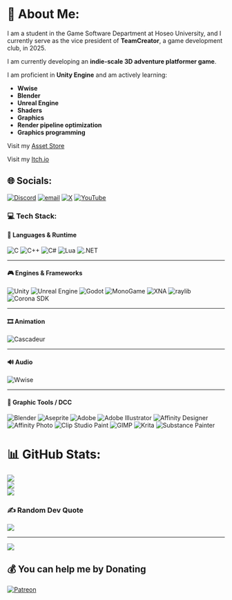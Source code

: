 # 💫 About Me:
<p>I am a student in the Game Software Department at Hoseo University, and I currently serve as the vice president of <strong>TeamCreator</strong>, a game development club, in 2025.</p>

<p>I am currently developing an <strong>indie-scale 3D adventure platformer game</strong>.</p>

<p>I am proficient in <strong>Unity Engine</strong> and am actively learning:</p>

<ul>
  <li><strong>Wwise</strong></li>
  <li><strong>Blender</strong></li>
  <li><strong>Unreal Engine</strong></li>
  <li><strong>Shaders</strong></li>
  <li><strong>Graphics</strong></li>
  <li><strong>Render pipeline optimization</strong></li>
  <li><strong>Graphics programming</strong></li>
</ul>

Visit my [Asset Store](https://assetstore.unity.com/publishers/114900)

Visit my [Itch.io](https://sunyunie.itch.io/ffmpeg-nyaagui)

## 🌐 Socials:
[![Discord](https://img.shields.io/badge/Discord-%237289DA.svg?logo=discord&logoColor=white)](https://discord.gg/@cavestory_) [![email](https://img.shields.io/badge/Email-D14836?logo=gmail&logoColor=white)](mailto:cathook@naver.com) [![X](https://img.shields.io/badge/X-black.svg?logo=X&logoColor=white)](https://x.com/Sunyunie_) [![YouTube](https://img.shields.io/badge/YouTube-%23FF0000.svg?logo=YouTube&logoColor=white)](https://youtube.com/@Sunyunie) 

### 💻 Tech Stack:

#### 🧠 Languages & Runtime
![C](https://img.shields.io/badge/C-00599C?style=for-the-badge&logo=c&logoColor=white)
![C++](https://img.shields.io/badge/C++-00599C?style=for-the-badge&logo=c%2B%2B&logoColor=white)
![C#](https://img.shields.io/badge/C%23-239120?style=for-the-badge&logo=csharp&logoColor=white)
![Lua](https://img.shields.io/badge/Lua-2C2D72?style=for-the-badge&logo=lua&logoColor=white)
![.NET](https://img.shields.io/badge/.NET-5C2D91?style=for-the-badge&logo=dotnet&logoColor=white)

---

#### 🎮 Engines & Frameworks
![Unity](https://img.shields.io/badge/Unity-000000?style=for-the-badge&logo=unity&logoColor=white)
![Unreal Engine](https://img.shields.io/badge/Unreal%20Engine-313131?style=for-the-badge&logo=unrealengine&logoColor=white)
![Godot](https://img.shields.io/badge/Godot-FFFFFF?style=for-the-badge&logo=godot-engine&logoColor=black)
![MonoGame](https://img.shields.io/badge/MonoGame-E73C00?style=for-the-badge&logo=monogame&logoColor=white)
![XNA](https://img.shields.io/badge/XNA-F28C28?style=for-the-badge&logoColor=white)
![raylib](https://img.shields.io/badge/raylib-000000?style=for-the-badge&logo=raylib&logoColor=white)
![Corona SDK](https://img.shields.io/badge/Corona%20SDK-F7B500?style=for-the-badge&logoColor=black)

---

#### 🎞️ Animation
![Cascadeur](https://img.shields.io/badge/Cascadeur-FFCC00?style=for-the-badge&logoColor=black)

---

#### 🔊 Audio
![Wwise](https://img.shields.io/badge/Wwise-00549F?style=for-the-badge&logo=wwise&logoColor=white)

---

#### 🎨 Graphic Tools / DCC
![Blender](https://img.shields.io/badge/Blender-F5792A?style=for-the-badge&logo=blender&logoColor=white)
![Aseprite](https://img.shields.io/badge/Aseprite-FFFFFF?style=for-the-badge&logo=Aseprite&logoColor=7D929E)
![Adobe](https://img.shields.io/badge/Adobe-FF0000?style=for-the-badge&logo=adobe&logoColor=white)
![Adobe Illustrator](https://img.shields.io/badge/Adobe%20Illustrator-FF9A00?style=for-the-badge&logo=adobeillustrator&logoColor=white)
![Affinity Designer](https://img.shields.io/badge/Affinity%20Designer-1B72BE?style=for-the-badge&logo=affinity-designer&logoColor=white)
![Affinity Photo](https://img.shields.io/badge/Affinity%20Photo-7E4DD2?style=for-the-badge&logo=affinity-photo&logoColor=white)
![Clip Studio Paint](https://img.shields.io/badge/Clip%20Studio%20Paint-CFD3D3?style=for-the-badge&logo=clipstudiopaint&logoColor=white)
![GIMP](https://img.shields.io/badge/GIMP-657D8B?style=for-the-badge&logo=gimp&logoColor=FFFFFF)
![Krita](https://img.shields.io/badge/Krita-203759?style=for-the-badge&logo=krita&logoColor=EEF37B)
![Substance Painter](https://img.shields.io/badge/Substance%20Painter-FF6C37?style=for-the-badge&logo=adobe&logoColor=white)



# 📊 GitHub Stats:
![](https://github-readme-stats.vercel.app/api?username=Sunyunie&theme=blue_navy&hide_border=false&include_all_commits=true&count_private=true)<br/>
![](https://nirzak-streak-stats.vercel.app/?user=Sunyunie&theme=blue_navy&hide_border=false)<br/>
![](https://github-readme-stats.vercel.app/api/top-langs/?username=Sunyunie&theme=blue_navy&hide_border=false&include_all_commits=true&count_private=true&layout=compact)

### ✍️ Random Dev Quote
![](https://quotes-github-readme.vercel.app/api?type=horizontal&theme=radical)

---
[![](https://visitcount.itsvg.in/api?id=Sunyunie&icon=10&color=1)](https://visitcount.itsvg.in)

  ## 💰 You can help me by Donating
  [![Patreon](https://img.shields.io/badge/Patreon-F96854?style=for-the-badge&logo=patreon&logoColor=white)](https://patreon.com/Sunyunie?utm_medium=unknown&utm_source=join_link&utm_campaign=creatorshare_creator&utm_content=copyLink)

  
<!-- Proudly created with GPRM ( https://gprm.itsvg.in ) -->
